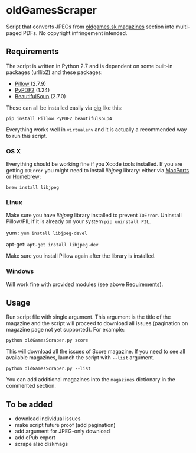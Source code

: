 # oldGamesScraper

Script that converts JPEGs from [oldgames.sk magazines](http://www.oldgames.sk/mags/) section into multi-paged PDFs. No copyright infringement intended.

## Requirements

The script is written in Python 2.7 and is dependent on some built-in packages (urllib2) and these packages:

- [Pillow](http://pillow.readthedocs.org/installation.html) (2.7.9)
- [PyPDF2](http://mstamy2.github.io/PyPDF2/) (1.24)
- [BeautifulSoup](http://www.crummy.com/software/BeautifulSoup/bs4/doc/) (2.7.0)

These can all be installed easily via [pip](https://pypi.python.org/pypi/pip/) like this:  

	pip install Pillow PyPDF2 beautifulsoup4

Everything works well in `virtualenv` and it is actually a recommended way to run this script.

### OS X

Everything should be working fine if you Xcode tools installed. If you are getting `IOError` you might need to install _libjpeg_ library: either via [MacPorts](http://ethan.tira-thompson.com/Mac_OS_X_Ports.html) or [Homebrew](http://brew.sh):

	brew install libjpeg

### Linux

Make sure you have _libjpeg_ library installed to prevent `IOError`. Uninstall Pillow/PIL if it is already on your system `pip uninstall PIL`.

yum : `yum install libjpeg-devel`

apt-get: `apt-get install libjpeg-dev`

Make sure you install Pillow again after the library is installed.

### Windows

Will work fine with provided modules (see above [Requirements](#requirements)).

## Usage

Run script file with single argument. This argument is the title of the magazine and the script will proceed to download all issues (pagination on magazine page not yet supported). For example:

	python oldGamesScraper.py score

This will download all the issues of Score magazine. If you need to see all available magazines, launch the script with `--list` argument.

	python oldGamesScraper.py --list

You can add additional magazines into the `magazines` dictionary in the commented section.

## To be added

- download individual issues
- make script future proof (add pagination)
- add argument for JPEG-only download
- add ePub export
- scrape also diskmags
